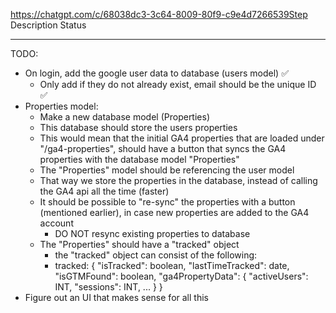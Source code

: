 https://chatgpt.com/c/68038dc3-3c64-8009-80f9-c9e4d7266539Step	Description	Status

--- 
TODO: 
- On login, add the google user data to database (users model) ✅
    - Only add if they do not already exist, email should be the unique ID ✅
- Properties model:
    - Make a new database model (Properties)
    - This database should store the users properties
    - This would mean that the initial GA4 properties that are loaded under "/ga4-properties", should have a button that syncs the GA4 properties with the database model "Properties"
    - The "Properties" model should be referencing the user model
    - That way we store the properties in the database, instead of calling the GA4 api all the time (faster)
    - It should be possible to "re-sync" the properties with a button (mentioned earlier), in case new properties are added to the GA4 account
        - DO NOT resync existing properties to database
    - The "Properties" should have a "tracked" object
        - the "tracked" object can consist of the following:
        - tracked: {
            "isTracked": boolean,
            "lastTimeTracked": date,
            "isGTMFound": boolean,
            "ga4PropertyData": {
                "activeUsers": INT,
                "sessions": INT,
                ...
            }
        }
- Figure out an UI that makes sense for all this